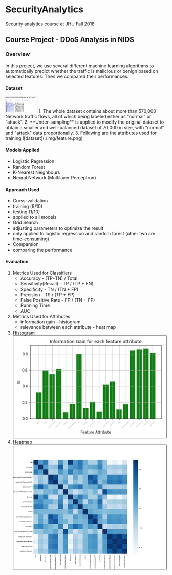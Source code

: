 # SecurityAnalytics
Security analytics course at JHU Fall 2018

## Course Project - DDoS Analysis in NIDS
### Overview
In this project, we use several different machine learning algorithms to automatically predict whether the traffic is malicious or benign based on selected features. 
Then we compared their performances.
#### Dataset
 <img src="./img/dataset.png" width="100" height="50" />
 1. The whole dataset contains about more than 570,000 Network traffic flows, all of which being labeled either as “normal” or “attack”. 
 2. **Under-sampling** is applied to modify the original dataset to obtain a smaller and well-balanced dataset of 70,000 in size, with "normal" and "attack" data proportionally.
 3. Following are the attributes used for training
  ![dataset](./img/feature.png)
  
#### Models Applied
* Logistic Regression
* Random Forest
* K-Nearest Neighbours
* Neural Network (Multilayer Perceptron)

#### Approach Used
* Cross-validation 
 * training (9/10)
 * testing (1/10)
 * applied to all models
* Grid Search
 * adjusting parameters to optimize the result
 * only applied to logistic regression and random forest (other two are time-consuming)
* Comparsion
 * comparing the performance

#### Evaluation 
 1. Metrics Used for Classifiers
    * Accuracy -  (TP+TN) / Total
    * Sensitivity(Recall) - TP / (TP + FN) 
    * Specificity - TN / (TN + FP)
    * Precision - TP / (TP + FP)
    * False Positive Rate - FP / (TN + FP)
    * Running Time 
    * AUC
 2. Metrics Used for Attributes
    * information gain - histogram
    * relevance between each attribute - heat map
 3. Histogram
 ![dataset](./img/histogram.png)
 4. Heatmap
 ![dataset](./img/heatmap.png)
 
 

